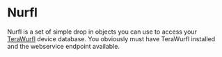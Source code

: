Nurfl
================================

Nurfl is a set of simple drop in objects you can use to access your [TeraWurfl](http://dbapi.scientiamobile.com/wiki/index.php/Main_Page) device database.
You obviously must have TeraWurfl installed and the webservice endpoint available.
